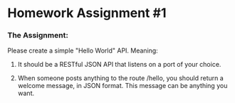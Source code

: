 # Homework Assignment #1

### The Assignment:

Please create a simple "Hello World" API. Meaning:

1. It should be a RESTful JSON API that listens on a port of your choice. 

2. When someone posts anything to the route /hello, you should return a welcome message, in JSON format. This message can be anything you want. 


